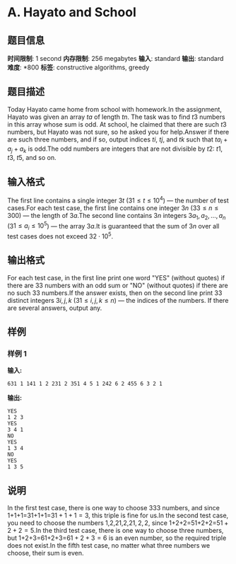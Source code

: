 # A. Hayato and School

## 题目信息

**时间限制**: 1 second
**内存限制**: 256 megabytes
**输入**: standard
**输出**: standard
**难度**: *800
**标签**: constructive algorithms, greedy

## 题目描述

Today Hayato came home from school with homework.In the assignment, Hayato was given an array $t$$a$ of length $t$$n$. The task was to find $t$$3$ numbers in this array whose sum is odd. At school, he claimed that there are such $t$$3$ numbers, but Hayato was not sure, so he asked you for help.Answer if there are such three numbers, and if so, output indices $t$$i$, $t$$j$, and $t$$k$ such that $t$$a_i + a_j + a_k$ is odd.The odd numbers are integers that are not divisible by $t$$2$: $t$$1$, $t$$3$, $t$$5$, and so on.

## 输入格式

The first line contains a single integer $3$$t$ ($3$$1 \le t \le 10^4$) — the number of test cases.For each test case, the first line contains one integer $3$$n$ ($3$$3 \le n \le 300$) — the length of $3$$a$.The second line contains $3$$n$ integers $3$$a_1, a_2, \ldots, a_n$ ($3$$1 \le a_i \le 10^5$) — the array $3$$a$.It is guaranteed that the sum of $3$$n$ over all test cases does not exceed $3$$2\cdot10^5$.

## 输出格式

For each test case, in the first line print one word "YES" (without quotes) if there are $3$$3$ numbers with an odd sum or "NO" (without quotes) if there are no such $3$$3$ numbers.If the answer exists, then on the second line print $3$$3$ distinct integers $3$$i, j, k$ ($3$$1 \le i, j, k \le n$) — the indices of the numbers. If there are several answers, output any.

## 样例

### 样例 1

**输入:**
```
631 1 141 1 2 231 2 351 4 5 1 242 6 2 455 6 3 2 1
```

**输出:**
```
YES
1 2 3
YES
3 4 1
NO
YES
1 3 4
NO
YES
1 3 5
```

## 说明

In the first test case, there is one way to choose 33$3$ numbers, and since 1+1+1=31+1+1=3$1 + 1 + 1 = 3$, this triple is fine for us.In the second test case, you need to choose the numbers 1,2,21,2,2$1, 2, 2$, since 1+2+2=51+2+2=5$1 + 2 + 2 = 5$.In the third test case, there is one way to choose three numbers, but 1+2+3=61+2+3=6$1 + 2 + 3 = 6$ is an even number, so the required triple does not exist.In the fifth test case, no matter what three numbers we choose, their sum is even.
